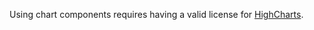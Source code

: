 Using chart components requires having a valid license for [HighCharts](https://www.highcharts.com/).

